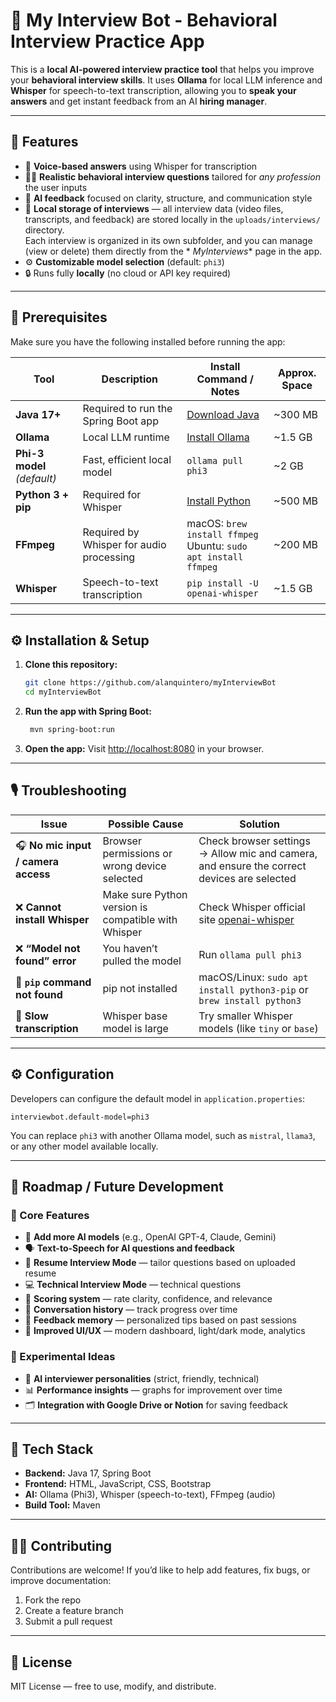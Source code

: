 # 🧠 My Interview Bot - Behavioral Interview Practice App

This is a **local AI-powered interview practice tool** that helps you improve your **behavioral interview skills**.
It uses **Ollama** for local LLM inference and **Whisper** for speech-to-text transcription, allowing you to **speak
your answers** and get instant feedback from an AI **hiring manager**.

---

## 🚀 Features

- 🎤 **Voice-based answers** using Whisper for transcription
- 🧑‍💼 **Realistic behavioral interview questions** tailored for *any profession* the user inputs
- 💬 **AI feedback** focused on clarity, structure, and communication style
- 💾 **Local storage of interviews** — all interview data (video files, transcripts, and feedback) are stored locally in
  the `uploads/interviews/` directory.  
  Each interview is organized in its own subfolder, and you can manage (view or delete) them directly from the *
  *MyInterviews** page in the app.
- ⚙️ **Customizable model selection** (default: `phi3`)
- 🔒 Runs fully **locally** (no cloud or API key required)

---

## 🧩 Prerequisites

Make sure you have the following installed before running the app:

| Tool                        | Description                              | Install Command / Notes                                             | Approx. Space |
|-----------------------------|------------------------------------------|---------------------------------------------------------------------|---------------|
| **Java 17+**                | Required to run the Spring Boot app      | [Download Java](https://adoptium.net/)                              | ~300 MB       |
| **Ollama**                  | Local LLM runtime                        | [Install Ollama](https://ollama.ai/download)                        | ~1.5 GB       |
| **Phi-3 model** *(default)* | Fast, efficient local model              | `ollama pull phi3`                                                  | ~2 GB         |
| **Python 3 + pip**          | Required for Whisper                     | [Install Python](https://www.python.org/downloads/)                 | ~500 MB       |
| **FFmpeg**                  | Required by Whisper for audio processing | macOS: `brew install ffmpeg` <br> Ubuntu: `sudo apt install ffmpeg` | ~200 MB       |
| **Whisper**                 | Speech-to-text transcription             | `pip install -U openai-whisper`                                     | ~1.5 GB       |

---

## ⚙️ Installation & Setup

1. **Clone this repository:**

   ```bash
   git clone https://github.com/alanquintero/myInterviewBot
   cd myInterviewBot
   ```

2. **Run the app with Spring Boot:**

   ```bash
    mvn spring-boot:run
   ```

3. **Open the app:**
   Visit [http://localhost:8080](http://localhost:8080) in your browser.

---

## 🎙️ Troubleshooting

| Issue                               | Possible Cause                                      | Solution                                                                                   |
|-------------------------------------|-----------------------------------------------------|--------------------------------------------------------------------------------------------|
| 🎧 **No mic input / camera access** | Browser permissions or wrong device selected        | Check browser settings → Allow mic and camera, and ensure the correct devices are selected |
| ❌ **Cannot install Whisper**        | Make sure Python version is compatible with Whisper | Check Whisper official site [openai-whisper](https://pypi.org/project/openai-whisper/)     |
| ❌ **“Model not found” error**       | You haven’t pulled the model                        | Run `ollama pull phi3`                                                                     |
| 🐍 **`pip` command not found**      | pip not installed                                   | macOS/Linux: `sudo apt install python3-pip` or `brew install python3`                      |
| 🐢 **Slow transcription**           | Whisper base model is large                         | Try smaller Whisper models (like `tiny` or `base`)                                         |

---

## ⚙️ Configuration

Developers can configure the default model in `application.properties`:

```properties
interviewbot.default-model=phi3
```

You can replace `phi3` with another Ollama model, such as `mistral`, `llama3`, or any other model available locally.

---

## 🧭 Roadmap / Future Development

### 🚀 Core Features

* 🤖 **Add more AI models** (e.g., OpenAI GPT-4, Claude, Gemini)
* 🗣️ **Text-to-Speech for AI questions and feedback**
* 📄 **Resume Interview Mode** — tailor questions based on uploaded resume
* 💻 **Technical Interview Mode** — technical questions
* 🎯 **Scoring system** — rate clarity, confidence, and relevance
* 🧭 **Conversation history** — track progress over time
* 🧠 **Feedback memory** — personalized tips based on past sessions
* 🎨 **Improved UI/UX** — modern dashboard, light/dark mode, analytics

### 🧪 Experimental Ideas

* 💬 **AI interviewer personalities** (strict, friendly, technical)
* 📊 **Performance insights** — graphs for improvement over time
* 🗂️ **Integration with Google Drive or Notion** for saving feedback

---

## 🧰 Tech Stack

* **Backend:** Java 17, Spring Boot
* **Frontend:** HTML, JavaScript, CSS, Bootstrap
* **AI:** Ollama (Phi3), Whisper (speech-to-text), FFmpeg (audio)
* **Build Tool:** Maven

---

## 🧑‍💻 Contributing

Contributions are welcome!
If you’d like to help add features, fix bugs, or improve documentation:

1. Fork the repo
2. Create a feature branch
3. Submit a pull request

---

## 📜 License

MIT License — free to use, modify, and distribute.

